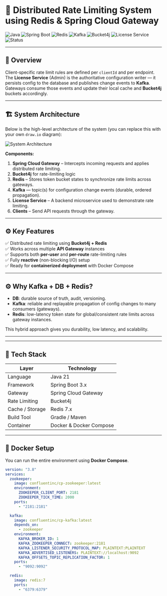 # 🚀 Distributed Rate Limiting System using Redis & Spring Cloud Gateway

![Java](https://img.shields.io/badge/Java-21-blue)
![Spring Boot](https://img.shields.io/badge/Spring%20Boot-3.x-brightgreen)
![Redis](https://img.shields.io/badge/Redis-7.x-red)
![Kafka](https://img.shields.io/badge/Kafka-3.x-orange)
![Bucket4j](https://img.shields.io/badge/Bucket4j-8.x-yellow)
![License Service](https://img.shields.io/badge/Service-License%20Service-orange)
![Status](https://img.shields.io/badge/Status-Active-success)

---

## 🧠 Overview
Client-specific rate limit rules are defined per `clientId` and per endpoint. The **License Service** (Admin) is the authoritative configuration writer — it persists config to the database and publishes change events to **Kafka**. Gateways consume those events and update their local cache and **Bucket4j** buckets accordingly.

---

## 🏗️ System Architecture

Below is the high-level architecture of the system (you can replace this with your own `draw.io` diagram):

![System Architecture](./docs/system-architecture.png)

**Components:**
1. **Spring Cloud Gateway** – Intercepts incoming requests and applies distributed rate limiting.
2. **Bucket4j** for rate-limiting logic  
3. **Redis** – Stores token bucket states to synchronize rate limits across gateways.
4. **Kafka** — topic(s) for configuration change events (durable, ordered propagation). 
5. **License Service** – A backend microservice used to demonstrate rate limiting.
6. **Clients** – Send API requests through the gateway.

---

## ⚙️ Key Features

✅ Distributed rate limiting using **Bucket4j + Redis**  
✅ Works across multiple **API Gateway** instances  
✅ Supports both **per-user** and **per-route** rate-limiting rules  
✅ Fully **reactive** (non-blocking I/O) setup  
✅ Ready for **containerized deployment** with Docker Compose  

---

## ⚙️ Why Kafka + DB + Redis?

- **DB**: durable source of truth, audit, versioning.  
- **Kafka**: reliable and replayable propagation of config changes to many consumers (gateways).  
- **Redis**: low-latency token state for global/consistent rate limits across gateway instances.

This hybrid approach gives you durability, low latency, and scalability.

---

---

## 🧩 Tech Stack

| Layer | Technology |
|-------|-------------|
| Language | Java 21 |
| Framework | Spring Boot 3.x |
| Gateway | Spring Cloud Gateway |
| Rate Limiting | Bucket4j |
| Cache / Storage | Redis 7.x |
| Build Tool | Gradle / Maven |
| Container | Docker & Docker Compose |

---

## 🐳 Docker Setup

You can run the entire environment using **Docker Compose**.

```yaml
version: "3.8"
services:
  zookeeper:
    image: confluentinc/cp-zookeeper:latest
    environment:
      ZOOKEEPER_CLIENT_PORT: 2181
      ZOOKEEPER_TICK_TIME: 2000
    ports:
      - "2181:2181"

  kafka:
    image: confluentinc/cp-kafka:latest
    depends_on:
      - zookeeper
    environment:
      KAFKA_BROKER_ID: 1
      KAFKA_ZOOKEEPER_CONNECT: zookeeper:2181
      KAFKA_LISTENER_SECURITY_PROTOCOL_MAP: PLAINTEXT:PLAINTEXT
      KAFKA_ADVERTISED_LISTENERS: PLAINTEXT://localhost:9092
      KAFKA_OFFSETS_TOPIC_REPLICATION_FACTOR: 1
    ports:
      - "9092:9092"

  redis:
    image: redis:7
    ports:
      - "6379:6379"
